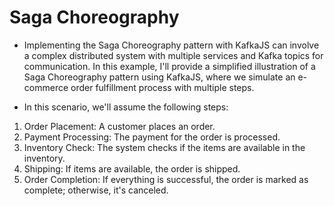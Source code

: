 # Saga Choreography

* Implementing the Saga Choreography pattern with KafkaJS can involve a complex distributed system with multiple 
services and Kafka topics for communication. In this example, I'll provide a simplified illustration of a 
Saga Choreography pattern using KafkaJS, where we simulate an e-commerce order fulfillment process with multiple steps.

* In this scenario, we'll assume the following steps:

1. Order Placement: A customer places an order.
2. Payment Processing: The payment for the order is processed.
3. Inventory Check: The system checks if the items are available in the inventory.
4. Shipping: If items are available, the order is shipped.
5. Order Completion: If everything is successful, the order is marked as complete; otherwise, it's canceled.
